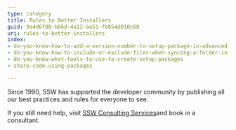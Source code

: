 ```yaml
---
type: category
title: Rules to Better Installers
guid: 9a4d6f08-b66d-4a12-aa51-fb854d010c60
uri: rules-to-better-installers
index:
- do-you-know-how-to-add-a-version-number-to-setup-package-in-advanced-installer
- do-you-know-how-to-include-or-exclude-files-when-syncing-a-folder-in-advanced-installer
- do-you-know-what-tools-to-use-to-create-setup-packages
- share-code-using-packages

---
```

Since 1990, SSW has supported the developer community by publishing all our best practices and rules for everyone to see.

If you still need help, visit [SSW Consulting Services](http&#58;//www.ssw.com.au/ssw/Consulting/Default.aspx)and book in a consultant.
